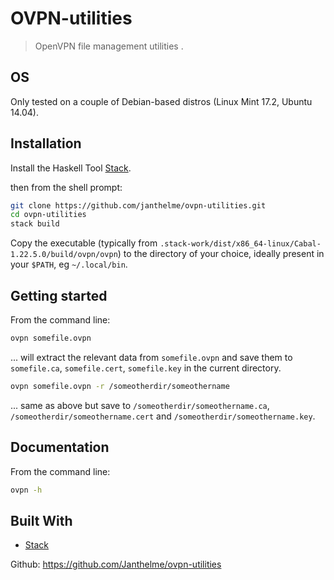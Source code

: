 # OVPN-utilities
> OpenVPN file management utilities .

## OS
Only tested on a couple of Debian-based distros (Linux Mint 17.2, Ubuntu 14.04).

## Installation
Install the Haskell Tool [Stack](https://docs.haskellstack.org/en/stable/README/).

then from the shell prompt:
```sh
git clone https://github.com/janthelme/ovpn-utilities.git
cd ovpn-utilities
stack build
```

Copy the executable (typically from `.stack-work/dist/x86_64-linux/Cabal-1.22.5.0/build/ovpn/ovpn`) to the directory of your choice, ideally present in your `$PATH`, eg `~/.local/bin`. 

## Getting started
From the command line:
```sh
ovpn somefile.ovpn
```
... will extract the relevant data from `somefile.ovpn` and save them to `somefile.ca`, `somefile.cert`, `somefile.key` in the current directory.

```sh
ovpn somefile.ovpn -r /someotherdir/someothername
```
... same as above but save to `/someotherdir/someothername.ca`, `/someotherdir/someothername.cert` and `/someotherdir/someothername.key`.

## Documentation
From the command line:
```sh
ovpn -h
```

## Built With

* [Stack](https://docs.haskellstack.org/en/stable/README/)


Github: https://github.com/Janthelme/ovpn-utilities